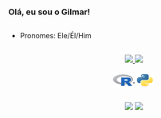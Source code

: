 ### Olá, eu sou o Gilmar!

##

- Pronomes: Ele/Él/Him 

##

<div>
  <a href="https://github.com/ogilmar">
</div>

##

<div>
  <a href="https://github.com/ogilmar">
</div><div align="center">
  <a href="https://github.com/ogilmar">

##
  <img height="180em" src="https://github-readme-stats.vercel.app/api?username=ogilmar&show_icons=true&theme=dark&include_all_commits=true&count_private=true"/>
  <img height="180em" src="https://github-readme-stats.vercel.app/api/top-langs/?username=ogilmar&layout=compact&langs_count=7&theme=dark"/>
<div style="display: inline_block"><br>
  <img align="center" alt="gilmar-R" height="30" width="40" src="https://raw.githubusercontent.com/devicons/devicon/master/icons/r/r-original.svg">
  <img align="center" alt="gilmar-Python" height="30" width="40" src="https://raw.githubusercontent.com/devicons/devicon/master/icons/python/python-original.svg">
  
  ##
  
  <div> 
  <a href = "mailto:jgilmar.souza@gmail.com"><img src="https://img.shields.io/badge/-Gmail-%23333?style=for-the-badge&logo=gmail&logoColor=white" target="_blank"></a>
  <a href="https://www.linkedin.com/in/jgilmarsouza" target="_blank"><img src="https://img.shields.io/badge/-LinkedIn-%230077B5?style=for-the-badge&logo=linkedin&logoColor=white" target="_blank"></a> 
 
  
